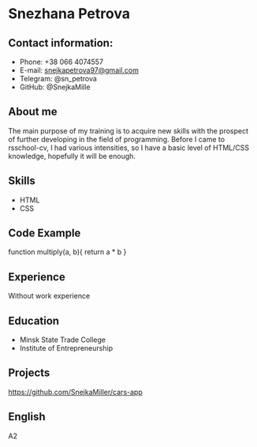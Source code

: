 # Snezhana Petrova

## Contact information:
* Phone: +38 066 4074557
* E-mail: snejkapetrova97@gmail.com
* Telegram: @sn_petrova
* GitHub: @SnejkaMille

## About me
The main purpose of my training is to acquire new skills with the prospect of further developing in the field of programming. Before I came to rsschool-cv, I had various intensities, so I have a basic level of HTML/CSS knowledge, hopefully it will be enough.

## Skills
* HTML
* CSS

## Code Example
function multiply(a, b){
  return a * b
}

## Experience
Without work experience

## Education
* Minsk State Trade College
* Institute of Entrepreneurship

## Projects
https://github.com/SnejkaMiller/cars-app

## English
A2
